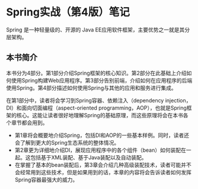 # Spring实战（第4版）笔记

Spring 是一种轻量级的、开源的 Java EE应用软件框架，主要优势之一就是其分层架构。
<!--more-->

## 本书简介
本书分为4部分。第1部分介绍Spring框架的核心知识。第2部分在此基础上介绍如何使用Spring构建Web应用程序。第3部分告别前端，介绍如何在应用程序的后端使用Spring。第4部分描述如何使用Spring与其他的应用和服务进行集成。

在第1部分中，读者将会学习到Spring容器、依赖注入（dependency injection，DI）和面向切面编程（aspect-oriented programming，AOP），也就是Spring框架的核心。这能让读者很好地理解Spring的基础原理，而这些原理将会在本书各个章节都会用到。

- 第1章将会概要地介绍Spring，包括DI和AOP的一些基本样例。同时，读者还会了解到更大的Spring生态系统的整体情况。
- 第2章更为详细地介绍DI，展现应用程序中的各个组件（bean）如何装配在一起。这包括基于XML装配、基于Java装配以及自动装配。
- 在掌握了基本的bean装配后，第3章会介绍几种高级装配技术，读者可能并不会经常用到这些技术，但是如果用到的话，本章的内容将会告诉读者如何发挥Spring容器最强大的威力。

